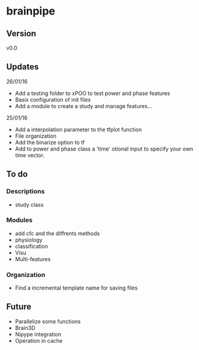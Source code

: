 # brainpipe

## Version
v0.0

## Updates
26/01/16
- Add a testing folder to xPOO to test power and phase features
- Basix configuration of init files
- Add a module to create a study and manage features...

25/01/16
- Add a interpolation parameter to the tfplot function
- File organization
- Add the binarize option to tf
- Add to power and phase class a 'time' otional input to specify
	your own time vector.

## To do
### Descriptions
- study class

### Modules
- add cfc and the diffrents methods
- physiology
- classification
- Visu
- Multi-features

### Organization
- Find a incremental template name for saving files

## Future
- Parallelize some functions
- Brain3D
- Nipype integration
- Operation in cache


